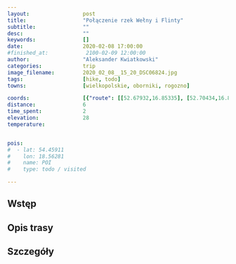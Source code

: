 ```yaml
---
layout:                 post
title:                  "Połączenie rzek Wełny i Flinty"
subtitle:               ""
desc:                   ""
keywords:               []
date:                   2020-02-08 17:00:00
#finished_at:            2100-02-09 12:00:00
author:                 "Aleksander Kwiatkowski"
categories:             trip
image_filename:         2020_02_08__15_20_DSC06824.jpg
tags:                   [hike, todo]
towns:                  [wielkopolskie, oborniki, rogozno]

coords:                 [{"route": [[52.67932,16.85335], [52.70434,16.86519], [52.70595,16.86125]], "type": "hike"}]
distance:               6
time_spent:             2
elevation:              28
temperature:            


pois:
#  - lat: 54.45911
#    lon: 18.56281
#    name: POI
#    type: todo / visited

---
```



## Wstęp

## Opis trasy

## Szczegóły
